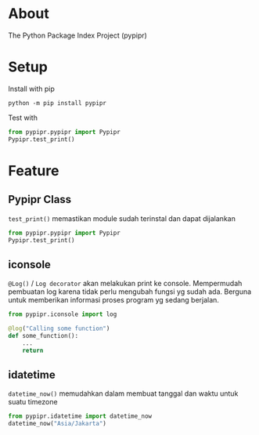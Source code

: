 # About
The Python Package Index Project (pypipr)


# Setup
Install with pip
```
python -m pip install pypipr
```

Test with
```python
from pypipr.pypipr import Pypipr
Pypipr.test_print()
```


# Feature

## Pypipr Class
`test_print()` memastikan module sudah terinstal dan dapat dijalankan
```python
from pypipr.pypipr import Pypipr
Pypipr.test_print()
```


## iconsole
`@Log()` / `Log decorator` akan melakukan print ke console. Mempermudah pembuatan log karena tidak perlu mengubah fungsi yg sudah ada. Berguna untuk memberikan informasi proses program yg sedang berjalan.

```python
from pypipr.iconsole import log

@log("Calling some function")
def some_function():
    ...
    return
```


## idatetime
`datetime_now()` memudahkan dalam membuat tanggal dan waktu untuk suatu timezone

```python
from pypipr.idatetime import datetime_now
datetime_now("Asia/Jakarta")
```
